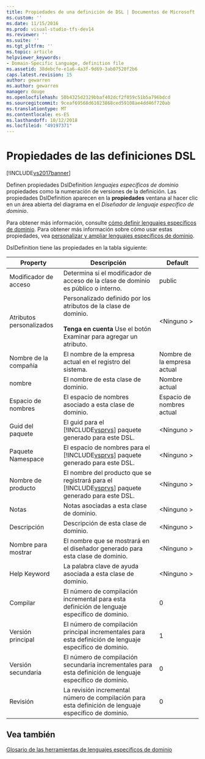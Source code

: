 ```yaml
---
title: Propiedades de una definición de DSL | Documentos de Microsoft
ms.custom: ''
ms.date: 11/15/2016
ms.prod: visual-studio-tfs-dev14
ms.reviewer: ''
ms.suite: ''
ms.tgt_pltfrm: ''
ms.topic: article
helpviewer_keywords:
- Domain-Specific Language, definition file
ms.assetid: 38debcfe-e1a6-4a3f-9d69-3ab07520f2b6
caps.latest.revision: 15
author: gewarren
ms.author: gewarren
manager: douge
ms.openlocfilehash: 50b4325d2329bbaf402dcf2f059c51b5a796bdcd
ms.sourcegitcommit: 9ceaf69568d61023868ced59108ae4dd46f720ab
ms.translationtype: MT
ms.contentlocale: es-ES
ms.lasthandoff: 10/12/2018
ms.locfileid: "49197371"
---
```

# <a name="properties-of-a-dsl-definition"></a>Propiedades de las definiciones DSL
[!INCLUDE[vs2017banner](../includes/vs2017banner.md)]

Definen propiedades DslDefinition *lenguajes específicos de dominio* propiedades como la numeración de versiones de la definición. Las propiedades DslDefinition aparecen en la **propiedades** ventana al hacer clic en un área abierta del diagrama en el *Diseñador de lenguaje específico de dominio*.  
  
 Para obtener más información, consulte [cómo definir lenguajes específicos de dominio](../modeling/how-to-define-a-domain-specific-language.md). Para obtener más información sobre cómo usar estas propiedades, vea [personalizar y ampliar lenguajes específicos de dominio](../modeling/customizing-and-extending-a-domain-specific-language.md).  
  
 DslDefinition tiene las propiedades en la tabla siguiente:  
  
|Property|Descripción|Default|  
|--------------|-----------------|-------------|  
|Modificador de acceso|Determina si el modificador de acceso de la clase de dominio es público o interno.|public|  
|Atributos personalizados|Personalizado definido por los atributos de la clase de dominio.<br /><br /> **Tenga en cuenta** Use el botón Examinar para agregar un atributo.|\<Ninguno >|  
|Nombre de la compañía|El nombre de la empresa actual en el registro del sistema.|Nombre de la empresa actual|  
|nombre|El nombre de esta clase de dominio.|Nombre actual|  
|Espacio de nombres|El espacio de nombres asociado a esta clase de dominio.|Espacio de nombres actual|  
|Guid del paquete|El guid para el [!INCLUDE[vsprvs](../includes/vsprvs-md.md)] paquete generado para este DSL.|\<Ninguno >|  
|Paquete Namespace|El espacio de nombres para el [!INCLUDE[vsprvs](../includes/vsprvs-md.md)] paquete generado para este DSL.|\<Ninguno >|  
|Nombre de producto|El nombre del producto que se registrará para el [!INCLUDE[vsprvs](../includes/vsprvs-md.md)] paquete generado para este DSL.|\<Ninguno >|  
|Notas|Notas asociadas a esta clase de dominio.|\<Ninguno >|  
|Descripción|Descripción de esta clase de dominio.|\<Ninguno >|  
|Nombre para mostrar|El nombre que se mostrará en el diseñador generado para esta clase de dominio.|\<Ninguno >|  
|Help Keyword|La palabra clave de ayuda asociada a esta clase de dominio.|\<Ninguno >|  
|Compilar|El número de compilación incremental para esta definición de lenguaje específico de dominio.|0|  
|Versión principal|El número de compilación principal incrementales para esta definición de lenguaje específico de dominio.|1|  
|Versión secundaria|El número de compilación secundaria incrementales para esta definición de lenguaje específico de dominio.|0|  
|Revisión|La revisión incremental número de compilación para esta definición de lenguaje específico de dominio.|0|  
  
## <a name="see-also"></a>Vea también  
 [Glosario de las herramientas de lenguajes específicos de dominio](http://msdn.microsoft.com/en-us/ca5e84cb-a315-465c-be24-76aa3df276aa)



